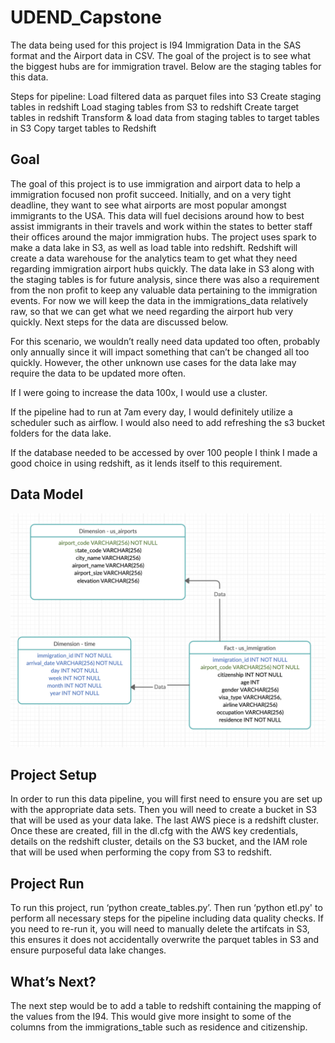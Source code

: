 # UDEND_Capstone

The data being used for this project is I94 Immigration Data in the SAS format and the Airport data in CSV. The goal of the project is to see what the biggest hubs are for immigration travel. Below are the staging tables for this data.

Steps for pipeline:
Load filtered data as parquet files into S3
Create staging tables in redshift
Load staging tables from S3 to redshift
Create target tables in redshift
Transform & load data from staging tables to target tables in S3
Copy target tables to Redshift

## Goal
The goal of this project is to use immigration and airport data to help a immigration focused non profit succeed. Initially, and on a very tight deadline, they want to see what airports are most popular amongst immigrants to the USA. This data will fuel decisions around how to best assist immigrants in their travels and work within the states to better staff their offices around the major immigration hubs. The project uses spark to make a data lake in S3, as well as load table into redshift. Redshift will create a data warehouse for the analytics team to get what they need regarding immigration airport hubs quickly. The data lake in S3 along with the staging tables is for future analysis, since there was also a requirement from the non profit to keep any valuable data pertaining to the immigration events. For now we will keep the data in the immigrations_data relatively raw, so that we can get what we need regarding the airport hub very quickly. Next steps for the data are discussed below.

For this scenario, we wouldn’t really need data updated too often, probably only annually since it will impact something that can’t be changed all too quickly. However, the other unknown use cases for the data lake may require the data to be updated more often. 

If I were going to increase the data 100x, I would use a cluster.

If the pipeline had to run at 7am every day, I would definitely utilize a scheduler such as airflow. I would also need to add refreshing the s3 bucket folders for the data lake.

If the database needed to be accessed by over 100 people I think I made a good choice in using redshift, as it lends itself to this requirement.

## Data Model
![Alt text](data_model_udend_capstone.png?raw=true)


## Project Setup
In order to run this data pipeline, you will first need to ensure you are set up with the appropriate data sets. Then you will need to create a bucket in S3 that will be used as your data lake. The last AWS piece is a redshift cluster. Once these are created, fill in the dl.cfg with the AWS key credentials, details on the redshift cluster, details on the S3 bucket, and the IAM role that will be used when performing the copy from S3 to redshift.


## Project Run
To run this project, run ‘python create_tables.py’. Then run ‘python etl.py' to perform all necessary steps for the pipeline including data quality checks. If you need to re-run it, you will need to manually delete the artifcats in S3, this ensures it does not accidentally overwrite the parquet tables in S3 and ensure purposeful data lake changes.


## What’s Next?
The next step would be to add a table to redshift containing the mapping of the values from the I94. This would give more insight to some of the columns from the immigrations_table such as residence and citizenship. 
